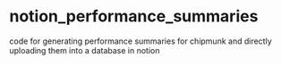 # notion_performance_summaries
code for generating performance summaries for chipmunk and directly uploading them into a database in notion
